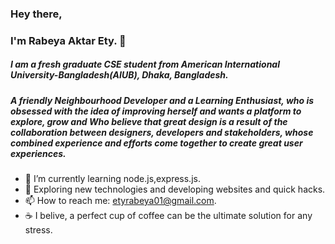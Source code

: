 ### Hey there,
### I'm Rabeya Aktar Ety. 👋

##### I am a fresh graduate CSE student from American International University-Bangladesh(AIUB), Dhaka, Bangladesh.

##### A friendly Neighbourhood Developer  and a Learning Enthusiast,  who is obsessed with the idea of improving herself and wants a platform to explore, grow and Who believe that great design is a result of the collaboration between designers, developers and stakeholders, whose combined experience and efforts come together to create great user experiences. 

- 🌱 I’m currently learning node.js,express.js.
- 🤔 Exploring new technologies and developing websites and quick hacks.
- 📫 How to reach me: etyrabeya01@gmail.com.
- ☕ I belive, a perfect cup of coffee can be the ultimate solution for any stress.

